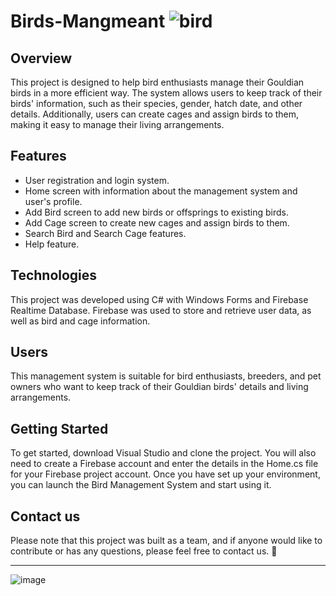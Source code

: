 # **Birds-Mangmeant** ![bird](https://user-images.githubusercontent.com/116579286/235273844-2f4bb08f-827d-4c1c-8571-b842f0711417.png)

## Overview 
This project is designed to help bird enthusiasts manage their Gouldian birds in a more efficient way. The system allows users to keep track of their birds' information, such as their species, gender, hatch date, and other details. Additionally, users can create cages and assign birds to them, making it easy to manage their living arrangements.
## Features
- User registration and login system.
- Home screen with information about the management system and user's profile.
- Add Bird screen to add new birds or offsprings to existing birds.
- Add Cage screen to create new cages and assign birds to them.
- Search Bird and Search Cage features.
- Help feature.
##  Technologies
This project was developed using C# with Windows Forms and Firebase Realtime Database. Firebase was used to store and retrieve user data, as well as bird and cage information.
## Users
This management system is suitable for bird enthusiasts, breeders, and pet owners who want to keep track of their Gouldian birds' details and living arrangements.
## Getting Started
To get started, download Visual Studio and clone the project. You will also need to create a Firebase account and enter the details in the Home.cs file for your Firebase project account. Once you have set up your environment, you can launch the Bird Management System and start using it.
## Contact us
Please note that this project was built as a team, and if anyone would like to contribute or has any questions, please feel free to contact us.  🙂


------------
![image](https://user-images.githubusercontent.com/81467919/212494505-2b2fd625-db0a-4feb-a14b-e3daa5232447.png)


